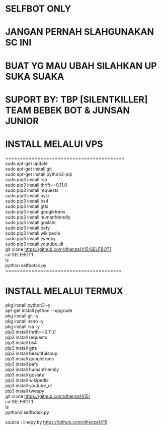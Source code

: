 # SELFBOT ONLY<br>
# JANGAN PERNAH SLAHGUNAKAN SC INI<br>
# BUAT YG MAU UBAH SILAHKAN UP SUKA SUAKA<br>
# SUPORT BY: TBP [SILENTKILLER] TEAM BEBEK BOT & JUNSAN JUNIOR<br>

# INSTALL MELALUI VPS<br>
========================================= <br>
sudo apt-get update<br>
sudo apt-get install git<br>
sudo apt-get install python3-pip<br>
sudo pip3 install rsa<br>
sudo pip3 install thrift==0.11.0<br>
sudo pip3 install requests<br>
sudo pip3 install pytz<br>
sudo pip3 install bs4<br>
sudo pip3 install gtts<br>
sudo pip3 install googletrans<br>
sudo pip3 install humanfriendly<br>
sudo pip3 install goslate<br>
sudo pip3 install pafy<br>
sudo pip3 install wikipedia<br>
sudo pip3 install tweepy<br>
sudo pip3 install youtube_dl<br>
git clone https://github.com/dhenza1415/SELFBOT1<br>
cd SELFBOT1<br>
ls<br>
python selfbotsk.py<br>
======================================== <br>

# INSTALL MELALUI TERMUX<br>

pkg install python3 -y<br>
apt-get install python --upgrade<br>
pkg install git -y<br>
pkg install nano -y<br>
pkg install rsa -y<br>
pip3 install thrift==0.11.0<br>
pip3 install requests<br>
pip3 install bs4<br>
pip3 install gtts<br>
pip3 install beautifulsoup<br>
pip3 install googletrans<br>
pip3 install pafy<br>
pip3 install humanfriendly<br>
pip3 install goslate<br>
pip3 install wikipedia<br>
pip3 install youtube_dl<br>
pip3 install tweepy<br>
git clone https://github.com/dhenza1415/<br>
cd SELFBOT1<br>
ls<br>
python3 selfbotsk.py<br>

source : linepy by https://github.com/dhenza1415<br>
